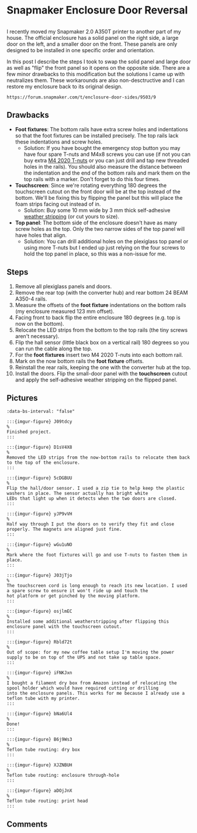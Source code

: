 # Snapmaker Enclosure Door Reversal

```{tags} 3d-printing
```

I recently moved my Snapmaker 2.0 A350T printer to another part of my house. The official enclosure has a solid panel on the
right side, a large door on the left, and a smaller door on the front. These panels are only designed to be installed in one
specific order and orientation.

In this post I describe the steps I took to swap the solid panel and large door as well as "flip" the front panel so it opens
on the opposite side. There are a few minor drawbacks to this modification but the solutions I came up with neutralizes them.
These workarounds are also non-desctructive and I can restore my enclosure back to its original design.

```{seealso}
https://forum.snapmaker.com/t/enclosure-door-sides/9503/9
```

## Drawbacks

[t-nuts]: https://www.amazon.com/Socell-180Pcs-Hammer-Fastener-Assortment/dp/B07Z4YH6NP
[stripping]: https://www.amazon.com/uxcell-Thick-Adhesive-Weather-Strip/dp/B07L6LB49S

* **Foot fixtures**: The bottom rails have extra screw holes and indentations so that the foot fixtures can be installed
  precisely. The top rails lack these indentations and screw holes.
    * Solution: If you have bought the emergency stop button you may have four spare T-nuts and M4x8 screws you can use (if
      not you can buy extra [M4 2020 T-nuts][t-nuts] or you can just drill and tap new threaded holes in the rails). You
      should also measure the distance between the indentation and the end of the bottom rails and mark them on the top rails
      with a marker. Don't forget to do this four times.
* **Touchscreen**: Since we're rotating everything 180 degrees the touchscreen cutout on the front door will be at the top
  instead of the bottom. We'll be fixing this by flipping the panel but this will place the foam strips facing out instead of
  in.
    * Solution: Buy some 10 mm wide by 3 mm thick self-adhesive [weather stripping][stripping] (or cut yours to size).
* **Top panel**: The bottom side of the enclosure doesn't have as many screw holes as the top. Only the two narrow sides of
  the top panel will have holes that align.
    * Solution: You can drill additional holes on the plexiglass top panel or using more T-nuts but I ended up just relying
      on the four screws to hold the top panel in place, so this was a non-issue for me.

## Steps

1. Remove all plexiglass panels and doors.
2. Remove the rear top (with the converter hub) and rear bottom 24 BEAM A350-4 rails.
3. Measure the offsets of the **foot fixture** indentations on the bottom rails (my enclosure measured 123 mm offset).
4. Facing front to back flip the entire enclosure 180 degrees (e.g. top is now on the bottom).
5. Relocate the LED strips from the bottom to the top rails (the tiny screws aren't necessary).
6. Flip the hall sensor (little black box on a vertical rail) 180 degrees so you can run the cable along the top.
7. For the **foot fixtures** insert two M4 2020 T-nuts into each bottom rail.
8. Mark on the now bottom rails the **foot fixture** offsets.
9. Reinstall the rear rails, keeping the one with the converter hub at the top.
10. Install the doors. Flip the small-door panel with the **touchscreen** cutout and apply the self-adhesive weather
    stripping on the flipped panel.

## Pictures

```{carousel}
:data-bs-interval: "false"

:::{imgur-figure} J09tdcy
%
Finished project.
:::

:::{imgur-figure} D1sV4X8
%
Removed the LED strips from the now-bottom rails to relocate them back to the top of the enclosure.
:::

:::{imgur-figure} 5cDGBUU
%
Flip the hall/door sensor. I used a zip tie to help keep the plastic washers in place. The sensor actually has bright white
LEDs that light up when it detects when the two doors are closed.
:::

:::{imgur-figure} yJP9vVH
%
Half way through I put the doors on to verify they fit and close properly. The magnets are aligned just fine.
:::

:::{imgur-figure} wGu1uNO
%
Mark where the foot fixtures will go and use T-nuts to fasten them in place.
:::

:::{imgur-figure} J03jTjo
%
The touchscreen cord is long enough to reach its new location. I used a spare screw to ensure it won't ride up and touch the
hot platform or get pinched by the moving platform.
:::

:::{imgur-figure} osjlmEC
%
Installed some additional weatherstripping after flipping this enclosure panel with the touchscreen cutout.
:::

:::{imgur-figure} Rbld72t
%
Out of scope: for my new coffee table setup I'm moving the power supply to be on top of the UPS and not take up table space.
:::

:::{imgur-figure} iFNKJxn
%
I bought a filament dry box from Amazon instead of relocating the spool holder which would have required cutting or drilling
into the enclosure panels. This works for me because I already use a teflon tube with my printer.
:::

:::{imgur-figure} bNa6Ul4
%
Done!
:::

:::{imgur-figure} B6j9Ws3
%
Teflon tube routing: dry box
:::

:::{imgur-figure} XJZNBUH
%
Teflon tube routing: enclosure through-hole
:::

:::{imgur-figure} aDOjJnX
%
Teflon tube routing: print head
:::
```

## Comments

```{disqus}
```
